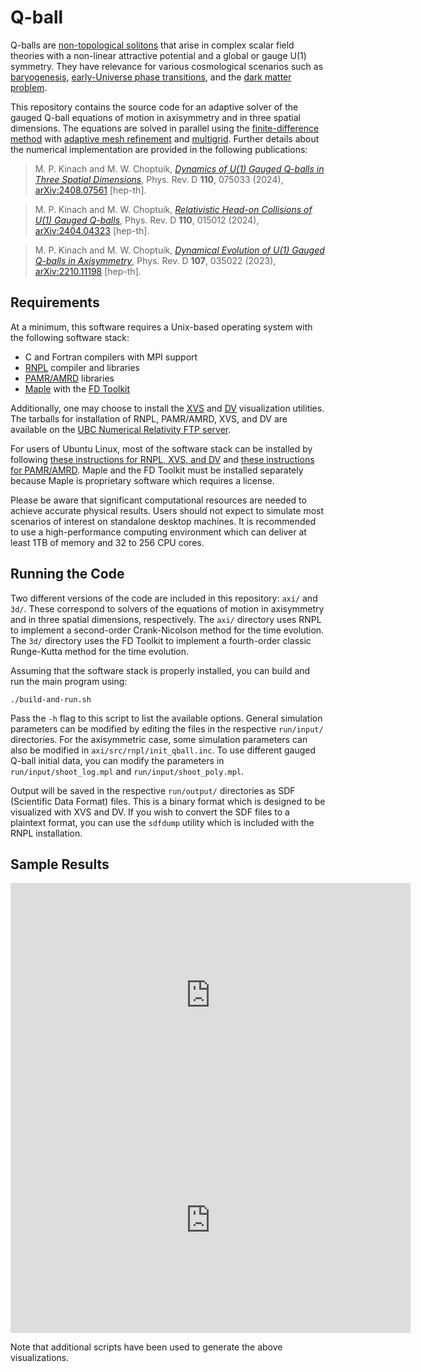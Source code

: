 # Q-ball

Q-balls are [non-topological solitons](https://en.wikipedia.org/wiki/Non-topological_soliton) that arise in complex scalar field theories with a non-linear attractive potential and a global or gauge U(1) symmetry. They have relevance for various cosmological scenarios such as [baryogenesis](https://en.wikipedia.org/wiki/Baryogenesis), [early-Universe phase transitions](https://en.wikipedia.org/wiki/Cosmological_phase_transition), and the [dark matter problem](https://en.wikipedia.org/wiki/Dark_matter).

This repository contains the source code for an adaptive solver of the gauged Q-ball equations of motion in axisymmetry and in three spatial dimensions. The equations are solved in parallel using the [finite-difference method](https://en.wikipedia.org/wiki/Finite_difference_method) with [adaptive mesh refinement](https://en.wikipedia.org/wiki/Adaptive_mesh_refinement) and [multigrid](https://en.wikipedia.org/wiki/Multigrid_method). Further details about the numerical implementation are provided in the following publications:

> M. P. Kinach and M. W. Choptuik, [*Dynamics of U(1) Gauged Q-balls in Three Spatial Dimensions*](https://doi.org/10.1103/PhysRevD.110.075033), Phys. Rev. D **110**, 075033 (2024), [arXiv:2408.07561](https://doi.org/10.48550/arXiv.2408.07561) [hep-th].

> M. P. Kinach and M. W. Choptuik, [*Relativistic Head-on Collisions of U(1) Gauged Q-balls*](https://doi.org/10.1103/PhysRevD.110.015012), Phys. Rev. D **110**, 015012 (2024), [arXiv:2404.04323](https://doi.org/10.48550/arXiv.2404.04323) [hep-th].

> M. P. Kinach and M. W. Choptuik, [*Dynamical Evolution of U(1) Gauged Q-balls in Axisymmetry*](https://doi.org/10.1103/PhysRevD.107.035022), Phys. Rev. D **107**, 035022 (2023), [arXiv:2210.11198](https://doi.org/10.48550/arXiv.2211.11198) [hep-th].

## Requirements

At a minimum, this software requires a Unix-based operating system with the following software stack:

* C and Fortran compilers with MPI support
* [RNPL](https://fpretori.scholar.princeton.edu/group-resources) compiler and libraries
* [PAMR/AMRD](https://fpretori.scholar.princeton.edu/group-resources) libraries
* [Maple](https://maplesoft.com/) with the [FD Toolkit](https://github.com/rmanak/FD/)

Additionally, one may choose to install the [XVS](https://laplace.physics.ubc.ca/Doc/xvs/) and [DV](https://laplace.physics.ubc.ca/Doc/DV/) visualization utilities. The tarballs for installation of RNPL, PAMR/AMRD, XVS, and DV are available on the [UBC Numerical Relativity FTP server](ftp://laplace.phas.ubc.ca/pub/).

For users of Ubuntu Linux, most of the software stack can be installed by following [these instructions for RNPL, XVS, and DV](https://github.com/mkinach/PhD-tutorials/blob/main/RNPL/rnpletal-installguide.md) and [these instructions for PAMR/AMRD](https://github.com/mkinach/PhD-tutorials/blob/main/PAMR/pamr-installguide.md). Maple and the FD Toolkit must be installed separately because Maple is proprietary software which requires a license.

Please be aware that significant computational resources are needed to achieve accurate physical results. Users should not expect to simulate most scenarios of interest on standalone desktop machines. It is recommended to use a high-performance computing environment which can deliver at least 1TB of memory and 32 to 256 CPU cores.

## Running the Code

Two different versions of the code are included in this repository: `axi/` and `3d/`. These correspond to solvers of the equations of motion in axisymmetry and in three spatial dimensions, respectively. The `axi/` directory uses RNPL to implement a second-order Crank-Nicolson method for the time evolution. The `3d/` directory uses the FD Toolkit to implement a fourth-order classic Runge-Kutta method for the time evolution.

Assuming that the software stack is properly installed, you can build and run the main program using:
```
./build-and-run.sh
```
Pass the `-h` flag to this script to list the available options. General simulation parameters can be modified by editing the files in the respective `run/input/` directories. For the axisymmetric case, some simulation parameters can also be modified in `axi/src/rnpl/init_qball.inc`. To use different gauged Q-ball initial data, you can modify the parameters in `run/input/shoot_log.mpl` and `run/input/shoot_poly.mpl`.

Output will be saved in the respective `run/output/` directories as SDF (Scientific Data Format) files. This is a binary format which is designed to be visualized with XVS and DV. If you wish to convert the SDF files to a plaintext format, you can use the `sdfdump` utility which is included with the RNPL installation.

## Sample Results

<div>
  <center>
  <iframe src="https://player.vimeo.com/video/1074858134" width="640" height="360" frameborder="0" allowfullscreen></iframe>
  <iframe src="https://player.vimeo.com/video/1074847373" width="640" height="360" frameborder="0" allowfullscreen></iframe>
  </center>
</div>

Note that additional scripts have been used to generate the above visualizations.
